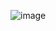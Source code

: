 ![image](https://github.com/BejadiRajeshReddy18/Rock-Paper-Scissor-JS/assets/64033035/9249e2ce-edf7-433e-affa-79f90a7284a5)
